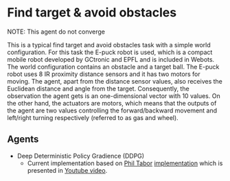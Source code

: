# Find target & avoid obstacles

NOTE: This agent do not converge

This is a typical find target and avoid obstacles task with a simple world
configuration. For this task the E-puck robot is used, which is a compact mobile
robot developed by GCtronic and EPFL and is included in Webots. The world
configuration contains an obstacle and a target ball. The E-puck robot uses 8 IR
proximity distance sensors and it has two motors for moving. The agent, apart
from the distance sensor values, also receives the Euclidean distance and angle
from the target. Consequently, the observation the agent gets is an
one-dimensional vector with 10 values. On the other hand, the actuators are
motors, which means that the outputs of the agent are two values controlling the
forward/backward movement and left/right turning respectively (referred to as
gas and wheel).

## Agents 
    
+ Deep Deterministic Policy Gradience (DDPG)
  + Current implementation based on [Phil Tabor](https://github.com/philtabor)
    [implementation](https://github.com/philtabor/Actor-Critic-Methods-Paper-To-Code/tree/master/DDPG)
    which is presented in [Youtube
    video](https://www.youtube.com/watch?v=6Yd5WnYls_Y).
    
